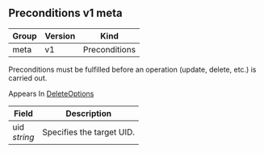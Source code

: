## Preconditions v1 meta

Group        | Version     | Kind
------------ | ---------- | -----------
meta | v1 | Preconditions



Preconditions must be fulfilled before an operation (update, delete, etc.) is carried out.

<aside class="notice">
Appears In  <a href="#deleteoptions-v1-meta">DeleteOptions</a> </aside>

Field        | Description
------------ | -----------
uid <br /> *string*    | Specifies the target UID.

